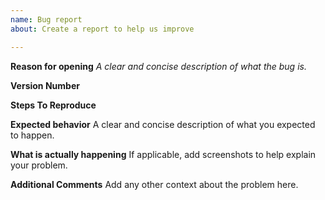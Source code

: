 ```yaml
---
name: Bug report
about: Create a report to help us improve

---
```


**Reason for opening**
*A clear and concise description of what the bug is.*

**Version Number**

**Steps To Reproduce**

**Expected behavior**
A clear and concise description of what you expected to happen.

**What is actually happening**
If applicable, add screenshots to help explain your problem.

**Additional Comments**
Add any other context about the problem here.

